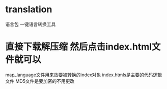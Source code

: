 # translation
 语言包 一键语言转换工具
 
 # 直接下载解压缩 然后点击index.html文件就可以
 
 map_language文件用来放要被转换的index对象
 index.htmls是主要的代码逻辑文件
 MD5文件是要加密的不用更改

